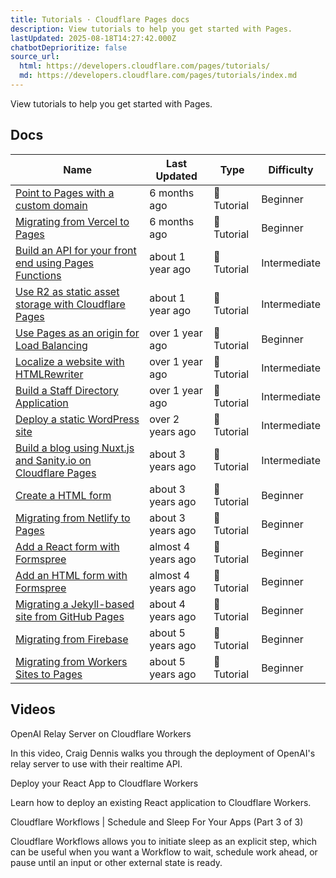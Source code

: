 ```yaml
---
title: Tutorials · Cloudflare Pages docs
description: View tutorials to help you get started with Pages.
lastUpdated: 2025-08-18T14:27:42.000Z
chatbotDeprioritize: false
source_url:
  html: https://developers.cloudflare.com/pages/tutorials/
  md: https://developers.cloudflare.com/pages/tutorials/index.md
---
```


View tutorials to help you get started with Pages.

## Docs

| Name | Last Updated | Type | Difficulty |
| - | - | - | - |
| [Point to Pages with a custom domain](https://developers.cloudflare.com/rules/origin-rules/tutorials/point-to-pages-with-custom-domain/) | 6 months ago | 📝 Tutorial | Beginner |
| [Migrating from Vercel to Pages](https://developers.cloudflare.com/pages/migrations/migrating-from-vercel/) | 6 months ago | 📝 Tutorial | Beginner |
| [Build an API for your front end using Pages Functions](https://developers.cloudflare.com/pages/tutorials/build-an-api-with-pages-functions/) | about 1 year ago | 📝 Tutorial | Intermediate |
| [Use R2 as static asset storage with Cloudflare Pages](https://developers.cloudflare.com/pages/tutorials/use-r2-as-static-asset-storage-for-pages/) | about 1 year ago | 📝 Tutorial | Intermediate |
| [Use Pages as an origin for Load Balancing](https://developers.cloudflare.com/load-balancing/pools/cloudflare-pages-origin/) | over 1 year ago | 📝 Tutorial | Beginner |
| [Localize a website with HTMLRewriter](https://developers.cloudflare.com/pages/tutorials/localize-a-website/) | over 1 year ago | 📝 Tutorial | Intermediate |
| [Build a Staff Directory Application](https://developers.cloudflare.com/d1/tutorials/build-a-staff-directory-app/) | over 1 year ago | 📝 Tutorial | Intermediate |
| [Deploy a static WordPress site](https://developers.cloudflare.com/pages/how-to/deploy-a-wordpress-site/) | over 2 years ago | 📝 Tutorial | Intermediate |
| [Build a blog using Nuxt.js and Sanity.io on Cloudflare Pages](https://developers.cloudflare.com/pages/tutorials/build-a-blog-using-nuxt-and-sanity/) | about 3 years ago | 📝 Tutorial | Intermediate |
| [Create a HTML form](https://developers.cloudflare.com/pages/tutorials/forms/) | about 3 years ago | 📝 Tutorial | Beginner |
| [Migrating from Netlify to Pages](https://developers.cloudflare.com/pages/migrations/migrating-from-netlify/) | about 3 years ago | 📝 Tutorial | Beginner |
| [Add a React form with Formspree](https://developers.cloudflare.com/pages/tutorials/add-a-react-form-with-formspree/) | almost 4 years ago | 📝 Tutorial | Beginner |
| [Add an HTML form with Formspree](https://developers.cloudflare.com/pages/tutorials/add-an-html-form-with-formspree/) | almost 4 years ago | 📝 Tutorial | Beginner |
| [Migrating a Jekyll-based site from GitHub Pages](https://developers.cloudflare.com/pages/migrations/migrating-jekyll-from-github-pages/) | about 4 years ago | 📝 Tutorial | Beginner |
| [Migrating from Firebase](https://developers.cloudflare.com/pages/migrations/migrating-from-firebase/) | about 5 years ago | 📝 Tutorial | Beginner |
| [Migrating from Workers Sites to Pages](https://developers.cloudflare.com/pages/migrations/migrating-from-workers/) | about 5 years ago | 📝 Tutorial | Beginner |

## Videos

OpenAI Relay Server on Cloudflare Workers

In this video, Craig Dennis walks you through the deployment of OpenAI's relay server to use with their realtime API.

Deploy your React App to Cloudflare Workers

Learn how to deploy an existing React application to Cloudflare Workers.

Cloudflare Workflows | Schedule and Sleep For Your Apps (Part 3 of 3)

Cloudflare Workflows allows you to initiate sleep as an explicit step, which can be useful when you want a Workflow to wait, schedule work ahead, or pause until an input or other external state is ready.
